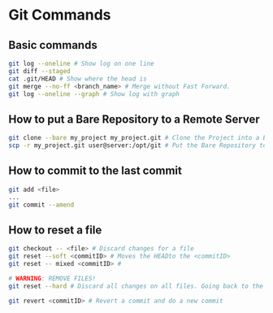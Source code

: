 # Git Commands

## Basic commands
```sh
git log --oneline # Show log on one line
git diff --staged
cat .git/HEAD # Show where the head is
git merge --no-ff <branch_name> # Merge without Fast Forward. 
git log --oneline --graph # Show log with graph
```

## How to put a Bare Repository to a Remote Server
```sh
git clone --bare my_project my_project.git # Clone the Project into a Bare Repository
scp -r my_project.git user@server:/opt/git # Put the Bare Repository to a Server
```
## How to commit to the last commit
```sh
git add <file>
...
git commit --amend
```
## How to reset a file
```sh
git checkout -- <file> # Discard changes for a file
git reset --soft <commitID> # Moves the HEADto the <commitID>
git reset -- mixed <commitID> # 

# WARNING: REMOVE FILES!
git reset --hard # Discard all changes on all files. Going back to the last commit before the changes.

git revert <commitID> # Revert a commit and do a new commit
```
